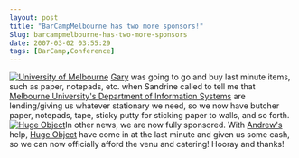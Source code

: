```yaml
---
layout: post
title: "BarCampMelbourne has two more sponsors!"
Slug: barcampmelbourne-has-two-more-sponsors
date: 2007-03-02 03:55:29
tags: [BarCamp,Conference]
---
```

[![University of Melbourne](https://bendechrai.com/wp-content/uploads/2007/03/unimelb.gif "University of Melbourne")](http://www.dis.unimelb.edu.au/) [Gary](http://www.stroppytux.net/) was going to go and buy last minute items, such as paper, notepads, etc. when Sandrine called to tell me that [Melbourne University's Department of Information Systems](http://www.dis.unimelb.edu.au/) are lending/giving us whatever stationary we need, so we now have butcher paper, notepads, tape, sticky putty for sticking paper to walls, and so forth. [![Huge Object](https://bendechrai.com/wp-content/uploads/2007/03/hugeobject.gif "Huge Object")](http://hugeobject.com.au/)In other news, we are now fully sponsored. With [Andrew's](http://ae.hugeobject.com/) help, [Huge Object](http://hugeobject.com.au/) have come in at the last minute and given us some cash, so we can now officially afford the venu and catering! Hooray and thanks!
